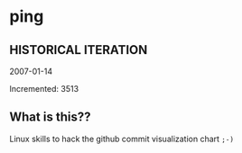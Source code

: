 # ping

## HISTORICAL ITERATION
2007-01-14

Incremented: 3513

## What is this?? 
Linux skills to hack the github commit visualization chart `;-)`
